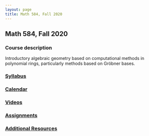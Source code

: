 ```yaml
---
layout: page
title: Math 584, Fall 2020
---
```


## Math 584, Fall 2020

### Course description

Introductory algebraic geometry based on computational methods in
polynomial rings, particularly methods based on Gröbner bases.

### [Syllabus](syllabus)

### [Calendar](calendar)

### [Videos](https://www.youtube.com/playlist?list=PL098oyLjkc7p6qOtdWeaoQs0tgYyHnaVQ)

### [Assignments](assignments)

### [Additional Resources](resources)
